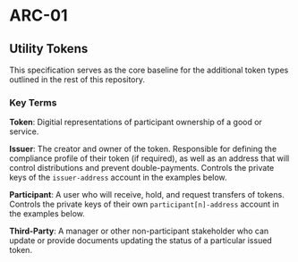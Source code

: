 # ARC-01

## Utility Tokens

This specification serves as the core baseline for the additional token types outlined in the rest of this repository.


### Key Terms

**Token**: Digitial representations of participant ownership of a good or service.

**Issuer**: The creator and owner of the token. Responsible for defining the compliance profile of their token (if required), as well as an address that will control distributions and prevent double-payments. Controls the private keys of the `issuer-address` account in the examples below.

**Participant**: A user who will receive, hold, and request transfers of tokens. Controls the private keys of their own `participant[n]-address` account in the examples below.

**Third-Party**: A manager or other non-participant stakeholder who can update or provide documents updating the status of a particular issued token.
